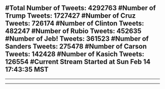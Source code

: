 #Total Number of Tweets: 4292763 
#Number of Trump Tweets: 1727427
#Number of Cruz Tweets: 726174
#Number of Clinton Tweets: 482247
#Number of Rubio Tweets: 452635
#Number of Jeb! Tweets: 361523
#Number of Sanders Tweets: 275478
#Number of Carson Tweets: 142428
#Number of Kasich Tweets: 126554
#Current Stream Started at Sun Feb 14 17:43:35 MST
---
---
---
